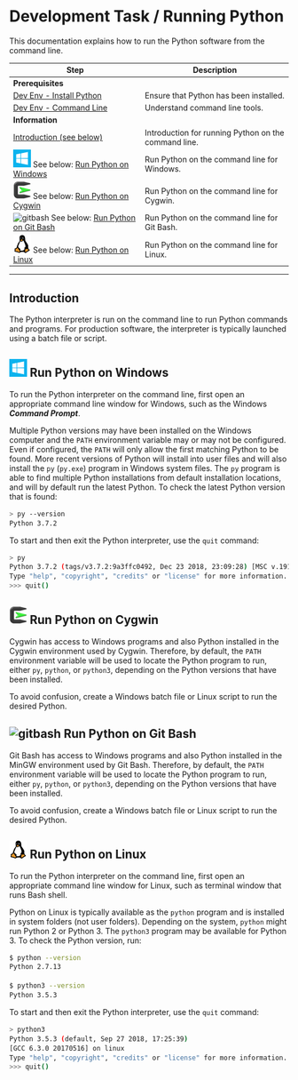 # Development Task / Running Python #

This documentation explains how to run the Python software from the command line.

| **Step** | **Description** |
| -- | -- |
| **Prerequisites** | |
| [Dev Env - Install Python](../../dev-env/python/python.md) | Ensure that Python has been installed. |
| [Dev Env - Command Line](../../dev-env/command-line/command-line.md) | Understand command line tools. |
| **Information** | |
| [Introduction (see below)](#introduction) | Introduction for running Python on the command line. |
| ![windows](../../images/windows-32.png) See below:  [Run Python on Windows](#run-python-on-windows) | Run Python on the command line for Windows. |
| ![cygwin](../../images/cygwin-32.png) See below:  [Run Python on Cygwin](#run-python-on-cygwin) | Run Python on the command line for Cygwin. |
| ![gitbash](../../images/gitbash-32.png) See below:  [Run Python on Git Bash](#run-python-on-git-bash) | Run Python on the command line for Git Bash. |
| ![linux](../../images/linux-32.png) See below:  [Run Python on Linux](#run-python-on-linux) | Run Python on the command line for Linux. |

----------------------------

## Introduction ##

The Python interpreter is run on the command line to run Python commands and programs.
For production software, the interpreter is typically launched using a batch file or script.

## ![windows](../../images/windows-32.png) Run Python on Windows ##

To run the Python interpreter on the command line, first open an appropriate command line window for Windows,
such as the Windows ***Command Prompt***.

Multiple Python versions may have been installed on the Windows computer and the `PATH` environment
variable may or may not be configured.  Even if configured, the `PATH` will only allow the first
matching Python to be found.  More recent versions of Python will install into user files
and will also install the `py` (`py.exe`) program in Windows system files.
The `py` program is able to find multiple Python installations from default installation locations,
and will by default run the latest Python.
To check the latest Python version that is found:

```sh
> py --version
Python 3.7.2
```

To start and then exit the Python interpreter, use the `quit` command:

```sh
> py
Python 3.7.2 (tags/v3.7.2:9a3ffc0492, Dec 23 2018, 23:09:28) [MSC v.1916 64 bit (AMD64)] on win32
Type "help", "copyright", "credits" or "license" for more information.
>>> quit()
```

## ![cygwin](../../images/cygwin-32.png) Run Python on Cygwin ##

Cygwin has access to Windows programs and also Python installed in the Cygwin environment used by Cygwin.
Therefore, by default, the `PATH` environment variable will be used to locate the
Python program to run, either `py`, `python`, or `python3`, depending on the Python versions that have been installed.

To avoid confusion, create a Windows batch file or Linux script to run the desired Python.

## ![gitbash](../../images/gitbash-32.png) Run Python on Git Bash ##

Git Bash has access to Windows programs and also Python installed in the MinGW environment used by Git Bash.
Therefore, by default, the `PATH` environment variable will be used to locate the
Python program to run, either `py`, `python`, or `python3`, depending on the Python versions that have been installed.

To avoid confusion, create a Windows batch file or Linux script to run the desired Python.

## ![linux](../../images/linux-32.png) Run Python on Linux ##

To run the Python interpreter on the command line, first open an appropriate command line window for Linux,
such as terminal window that runs Bash shell.

Python on Linux is typically available as the `python` program and is installed in system folders (not user folders).
Depending on the system, `python` might run Python 2 or Python 3.  The `python3` program may be available for Python 3.
To check the Python version, run:

```sh
$ python --version
Python 2.7.13

$ python3 --version
Python 3.5.3
```

To start and then exit the Python interpreter, use the `quit` command:

```sh
> python3
Python 3.5.3 (default, Sep 27 2018, 17:25:39) 
[GCC 6.3.0 20170516] on linux
Type "help", "copyright", "credits" or "license" for more information.
>>> quit()
```
